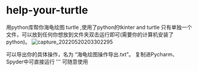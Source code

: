 # help-your-turtle
用python库帮你海龟绘图 turtle ,使用了python的tkinter and turtle 
只有单独一个文件，可以放到任何你想放到文件夹双击运行即可(需要你的计算机安装了python)。
![capture_20220520203302295](https://user-images.githubusercontent.com/99422473/169529092-00968933-8919-4110-8e4f-6fa6c62efae0.jpeg)

可以导出你的具体操作，名为 “海龟绘图操作导出.txt”。
复制进Pycharm、Spyder中可直接运行
'''
可随意使用
